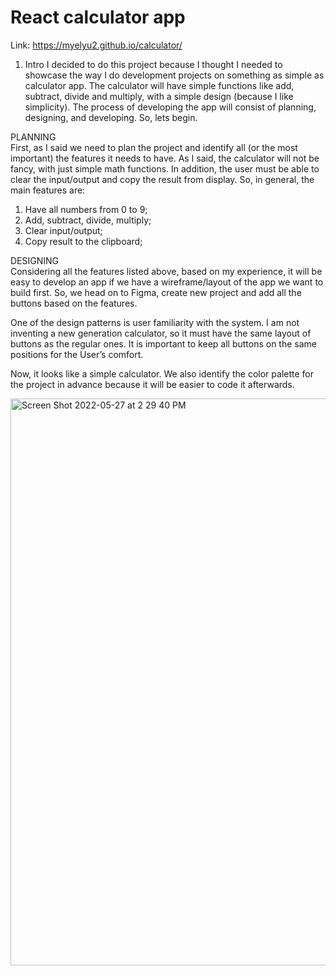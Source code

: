# React calculator app

Link: https://myelyu2.github.io/calculator/

1.	Intro
I decided to do this project because I thought I needed to showcase the way I do development projects on something as simple as calculator app. The calculator will have simple functions like add, subtract, divide and multiply, with a simple design (because I like simplicity). The process of developing the app will consist of planning, designing, and developing. So, lets begin. </br>

PLANNING </br>
First, as I said we need to plan the project and identify all (or the most important) the features it needs to have. As I said, the calculator will not be fancy, with just simple math functions. In addition, the user must be able to clear the input/output and copy the result from display. So, in general, the main features are:
1.	Have all numbers from 0 to 9;
2.	Add, subtract, divide, multiply;
3.	Clear input/output;
4.	Copy result to the clipboard;</br>

DESIGNING</br>
Considering all the features listed above, based on my experience, it will be easy to develop an app if we have a wireframe/layout of the app we want to build first. So, we head on to Figma, create new project and add all the buttons based on the features. 

One of the design patterns is user familiarity with the system. I am not inventing a new generation calculator, so it must have the same layout of buttons as the regular ones. It is important to keep all buttons on the same positions for the User’s comfort.

Now, it looks like a simple calculator. We also identify the color palette for the project in advance because it will be easier to code it afterwards.

<img width="907" alt="Screen Shot 2022-05-27 at 2 29 40 PM" src="https://user-images.githubusercontent.com/89800281/170777845-f5d0f667-5718-456a-a216-906583e8b88a.png">




